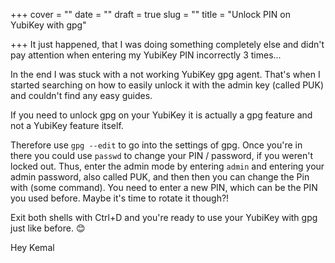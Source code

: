 +++
cover = ""
date = ""
draft = true
slug = ""
title = "Unlock PIN on YubiKey with gpg"

+++
It just happened, that I was doing something completely else and didn't pay attention when entering my YubiKey PIN incorrectly 3 times...

In the end I was stuck with a not working YubiKey gpg agent. That's when I started searching on how to easily unlock it with the admin key (called PUK) and couldn't find any easy guides.

If you need to unlock gpg on your YubiKey it is actually a gpg feature and not a YubiKey feature itself.

Therefore use `gpg --edit` to go into the settings of gpg. Once you're in there you could use `passwd` to change your PIN / password, if you weren't locked out.
Thus, enter the admin mode by entering `admin` and entering your admin password, also called PUK, and then then you can change the Pin with (some command). You need to enter a new PIN, which can be the PIN you used before. Maybe it's time to rotate it though?!

Exit both shells with Ctrl+D and you're ready to use your YubiKey with gpg just like before. 😊

Hey Kemal